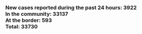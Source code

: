 ### New cases reported during the past 24 hours: 3922<br/>In the community: 33137<br/>At the border: 593<br/>Total: 33730